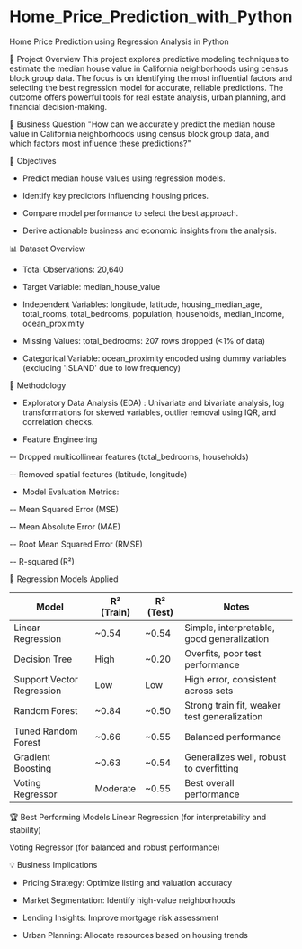 # Home_Price_Prediction_with_Python

Home Price Prediction using Regression Analysis in Python

📌 Project Overview
This project explores predictive modeling techniques to estimate the median house value in California neighborhoods using census block group data. The focus is on identifying the most influential factors and selecting the best regression model for accurate, reliable predictions. The outcome offers powerful tools for real estate analysis, urban planning, and financial decision-making.

💼 Business Question
"How can we accurately predict the median house value in California neighborhoods using census block group data, and which factors most influence these predictions?"

🎯 Objectives
* Predict median house values using regression models.

* Identify key predictors influencing housing prices.

* Compare model performance to select the best approach.

* Derive actionable business and economic insights from the analysis.

📊 Dataset Overview
* Total Observations: 20,640

* Target Variable: median_house_value

* Independent Variables: longitude, latitude, housing_median_age, total_rooms, total_bedrooms, population, households, median_income, ocean_proximity

* Missing Values: total_bedrooms: 207 rows dropped (<1% of data)

* Categorical Variable: ocean_proximity encoded using dummy variables (excluding 'ISLAND' due to low frequency)

🧪 Methodology
* Exploratory Data Analysis (EDA) : Univariate and bivariate analysis, log transformations for skewed variables, outlier removal using IQR, and correlation checks.

* Feature Engineering

-- Dropped multicollinear features (total_bedrooms, households)

-- Removed spatial features (latitude, longitude)

* Model Evaluation Metrics:

-- Mean Squared Error (MSE)

-- Mean Absolute Error (MAE)

-- Root Mean Squared Error (RMSE)

-- R-squared (R²)

🤖 Regression Models Applied

| Model                      | R² (Train) | R² (Test) | Notes                                      |
|---------------------------|------------|-----------|--------------------------------------------|
| Linear Regression         | ~0.54      | ~0.54     | Simple, interpretable, good generalization |
| Decision Tree             | High       | ~0.20     | Overfits, poor test performance            |
| Support Vector Regression | Low        | Low       | High error, consistent across sets         |
| Random Forest             | ~0.84      | ~0.50     | Strong train fit, weaker test generalization |
| Tuned Random Forest       | ~0.66      | ~0.55     | Balanced performance                       |
| Gradient Boosting         | ~0.63      | ~0.54     | Generalizes well, robust to overfitting    |
| Voting Regressor          | Moderate   | ~0.55     | Best overall performance                   |

🏆 Best Performing Models
Linear Regression (for interpretability and stability)

Voting Regressor (for balanced and robust performance)

💡 Business Implications
* Pricing Strategy: Optimize listing and valuation accuracy

* Market Segmentation: Identify high-value neighborhoods

* Lending Insights: Improve mortgage risk assessment

* Urban Planning: Allocate resources based on housing trends
